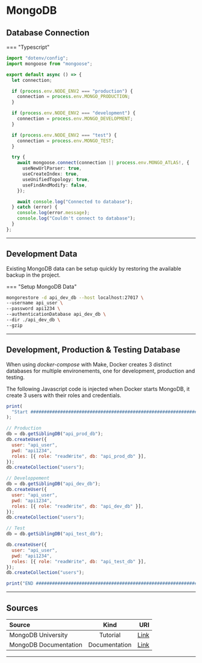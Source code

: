 # MongoDB

## Database Connection

=== "Typescript"

```typescript
import "dotenv/config";
import mongoose from "mongoose";

export default async () => {
  let connection;

  if (process.env.NODE_ENV2 === "production") {
    connection = process.env.MONGO_PRODUCTION;
  }

  if (process.env.NODE_ENV2 === "development") {
    connection = process.env.MONGO_DEVELOPMENT;
  }

  if (process.env.NODE_ENV2 === "test") {
    connection = process.env.MONGO_TEST;
  }

  try {
    await mongoose.connect(connection || process.env.MONGO_ATLAS!, {
      useNewUrlParser: true,
      useCreateIndex: true,
      useUnifiedTopology: true,
      useFindAndModify: false,
    });

    await console.log("Connected to database");
  } catch (error) {
    console.log(error.message);
    console.log("Couldn't connect to database");
  }
};
```

<hr/>

## Development Data

Existing MongoDB data can be setup quickly by restoring the available backup in the project.

=== "Setup MongoDB Data"

```sh
mongorestore -d api_dev_db --host localhost:27017 \
--username api_user \
--password api1234 \
--authenticationDatabase api_dev_db \
--dir ./api_dev_db \
--gzip

```

<hr/>

## Development, Production & Testing Database

When using <i>docker-compose</i> with </i>Make</i>, Docker creates 3 distinct databases for multiple environements, one for development, production and testing.

The following Javascript code is injected when Docker starts MongoDB, it create 3 users with their roles and credentials.

```javascript
print(
  "Start #################################################################"
);

// Production
db = db.getSiblingDB("api_prod_db");
db.createUser({
  user: "api_user",
  pwd: "api1234",
  roles: [{ role: "readWrite", db: "api_prod_db" }],
});
db.createCollection("users");

// Developpement
db = db.getSiblingDB("api_dev_db");
db.createUser({
  user: "api_user",
  pwd: "api1234",
  roles: [{ role: "readWrite", db: "api_dev_db" }],
});
db.createCollection("users");

// Test
db = db.getSiblingDB("api_test_db");

db.createUser({
  user: "api_user",
  pwd: "api1234",
  roles: [{ role: "readWrite", db: "api_test_db" }],
});
db.createCollection("users");

print("END #################################################################");
```

<hr/>

## Sources

| Source                |     Kind      |                                     URI |
| :-------------------- | :-----------: | --------------------------------------: |
| MongoDB University    |   Tutorial    | [Link](https://university.mongodb.com/) |
| MongoDB Documentation | Documentation |       [Link](https://docs.mongodb.com/) |

<hr/>
